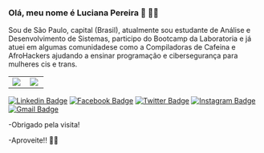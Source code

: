 ### Olá, meu nome é Luciana Pereira 👋 :woman_technologist:	

Sou de São Paulo, capital (Brasil), atualmente sou estudante de Análise e Desenvolvimento de Sistemas, participo do Bootcamp da Laboratoria e já atuei em algumas comunidadese como a Compiladoras de Cafeina e AfroHackers ajudando a ensinar programação e cibersegurança para mulheres cis e trans.

<center>
<table>
  <tr>
      <td><img align="left" padding-right="10px" src=https://github-readme-stats.vercel.app/api?username=Lu-Pereira&show_icons=true&theme=buefy></td>
      <td><img align="left" padding-right="10px" src=https://github-readme-stats.vercel.app/api/top-langs/?username=Lu-Pereira&show_icons=true&theme=buefy&layout=compact></td>
  </tr>  
</table>
</center>


[![Linkedin Badge](https://img.shields.io/badge/-Linkedin-blue?style=flat-square&logo=Linkedin&logoColor=white&link=https://www.linkedin.com/in/lu-pereira/)](https://www.linkedin.com/in/lu-pereira/)
[![Facebook Badge](https://img.shields.io/badge/-Facebook-blue?style=flat-square&logo=Facebook&logoColor=white&link=https://www.facebook.com/luciana.pereira.35762241/)](https://www.facebook.com/luciana.pereira.35762241/)
[![Twitter Badge](https://img.shields.io/badge/-Twitter-blue?style=flat-square&logo=Twitter&logoColor=white&link=https://twitter.com/LuPereiraDev)](https://twitter.com/LuPereiraDev)
[![Instagram Badge](https://img.shields.io/badge/-Instagram-purple?style=flat-square&logo=Instagram&logoColor=white&link=https://www.instagram.com/dev.lupereira/)](https://www.instagram.com/dev.lupereira/)
[![Gmail Badge](https://img.shields.io/badge/-Gmail-c14438?style=flat-square&logo=Gmail&logoColor=white&link=mailto:luci.lv14@gmail.com/)](mailto:luci.lv14@gmail.com/)

-Obrigado pela visita!

-Aproveite!! :raising_hand_woman:	
